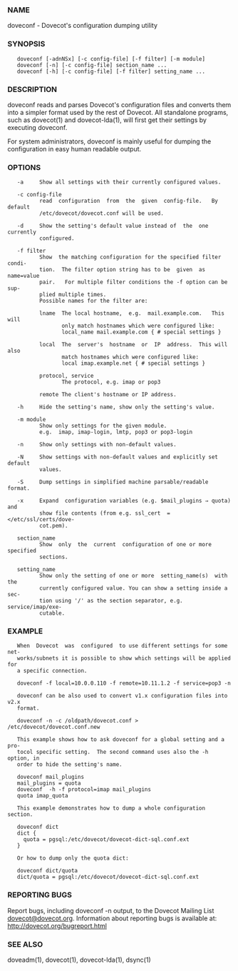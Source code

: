 ### NAME
doveconf - Dovecot's configuration dumping utility

### SYNOPSIS
       doveconf [-adnNSx] [-c config-file] [-f filter] [-m module]
       doveconf [-n] [-c config-file] section_name ...
       doveconf [-h] [-c config-file] [-f filter] setting_name ...

### DESCRIPTION
doveconf  reads  and  parses Dovecot's configuration files and converts
them into a simpler format used by the rest of Dovecot. All  standalone
programs,  such  as dovecot(1) and dovecot-lda(1), will first get their
settings by executing doveconf.

For system administrators, doveconf is mainly useful  for  dumping  the
configuration in easy human readable output.

### OPTIONS
       -a     Show all settings with their currently configured values.

       -c config-file
              read  configuration  from  the  given  config-file.   By default
              /etc/dovecot/dovecot.conf will be used.

       -d     Show the setting's default value instead of  the  one  currently
              configured.

       -f filter
              Show  the matching configuration for the specified filter condi‐
              tion.  The filter option string has to be  given  as  name=value
              pair.   For multiple filter conditions the -f option can be sup‐
              plied multiple times.
              Possible names for the filter are:

              lname  The local hostname,  e.g.  mail.example.com.   This  will
                     only match hostnames which were configured like:
                     local_name mail.example.com { # special settings }

              local  The  server's  hostname  or  IP  address.  This will also
                     match hostnames which were configured like:
                     local imap.example.net { # special settings }

              protocol, service
                     The protocol, e.g. imap or pop3

              remote The client's hostname or IP address.

       -h     Hide the setting's name, show only the setting's value.

       -m module
              Show only settings for the given module.
              e.g.  imap, imap-login, lmtp, pop3 or pop3-login

       -n     Show only settings with non-default values.

       -N     Show settings with non-default values and explicitly set default
              values.

       -S     Dump settings in simplified machine parsable/readable format.

       -x     Expand  configuration variables (e.g. $mail_plugins ⇒ quota) and
              show file contents (from e.g. ssl_cert  =  </etc/ssl/certs/dove‐
              cot.pem).

       section_name
              Show  only  the  current  configuration of one or more specified
              sections.

       setting_name
              Show only the setting of one or more  setting_name(s)  with  the
              currently configured value. You can show a setting inside a sec‐
              tion using '/' as the section separator, e.g.  service/imap/exe‐
              cutable.

### EXAMPLE
       When  Dovecot  was  configured  to use different settings for some net‐
       works/subnets it is possible to show which settings will be applied for
       a specific connection.

       doveconf -f local=10.0.0.110 -f remote=10.11.1.2 -f service=pop3 -n

       doveconf can be also used to convert v1.x configuration files into v2.x
       format.

       doveconf -n -c /oldpath/dovecot.conf > /etc/dovecot/dovecot.conf.new

       This example shows how to ask doveconf for a global setting and a  pro‐
       tocol specific setting.  The second command uses also the -h option, in
       order to hide the setting's name.

       doveconf mail_plugins
       mail_plugins = quota
       doveconf  -h -f protocol=imap mail_plugins
       quota imap_quota

       This example demonstrates how to dump a whole configuration section.

       doveconf dict
       dict {
         quota = pgsql:/etc/dovecot/dovecot-dict-sql.conf.ext
       }

       Or how to dump only the quota dict:

       doveconf dict/quota
       dict/quota = pgsql:/etc/dovecot/dovecot-dict-sql.conf.ext

### REPORTING BUGS
Report bugs, including doveconf -n output, to the Dovecot Mailing  List
<dovecot@dovecot.org>.   Information  about reporting bugs is available
at: http://dovecot.org/bugreport.html

### SEE ALSO
doveadm(1), dovecot(1), dovecot-lda(1), dsync(1)

